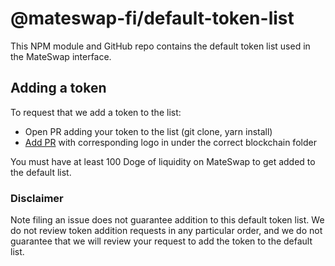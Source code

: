 # @mateswap-fi/default-token-list

This NPM module and GitHub repo contains the default token list used in the MateSwap interface.

## Adding a token

To request that we add a token to the list:
  + Open PR adding your token to the list (git clone, yarn install)
  + [Add PR](https://github.com/mateswap-fi/assets) with corresponding logo in under the correct blockchain folder

You must have at least 100 Doge of liquidity on MateSwap to get added to the default list.

### Disclaimer

Note filing an issue does not guarantee addition to this default token list.
We do not review token addition requests in any particular order, and we do not
guarantee that we will review your request to add the token to the default list.
